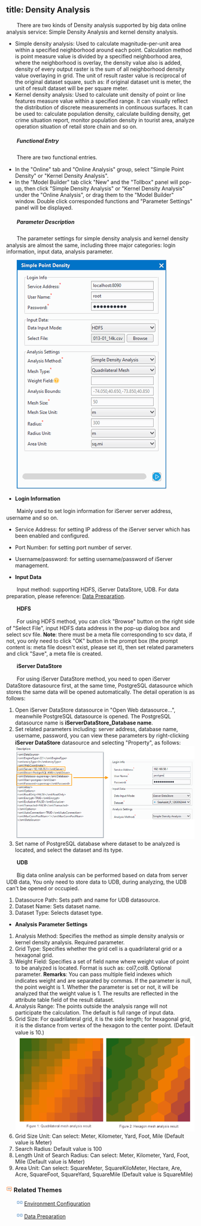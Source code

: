 title: Density Analysis
---

　　There are two kinds of Density analysis supported by big data online analysis service: Simple Density Analysis and kernel density analysis.

- Simple density analysis: Used to calculate magnitude-per-unit area within a specified neighborhood around each point. Calculation method is point measure value is divided by a specified neighborhood area, where the neighborhood is overlay, the density value also is added, density of every output raster is the sum of all neighborhood density value overlaying in grid. The unit of result raster value is reciprocal of the original dataset square, such as: if original dataset unit is meter, the unit of result dataset will be per square meter. 
- Kernel density analysis: Used to calculate unit density of point or line features measure value within a specified range. It can visually reflect the distribution of discrete measurements in continuous surfaces. It can be used to: calculate population density, calculate building density, get crime situation report, monitor population density in tourist area, analyze operation situation of retail store chain and so on.


##### 　　Functional Entry

　　There are two functional entries.

- In the "Online" tab and "Online Analysis" group, select "Simple Point Density" or "Kernel Density Analysis".
- In the "Model Builder" tab click "New" and the "Tollbox" panel will pop-up, then click "Simple Density Analysis" or "Kernel Density Analysis" under the "Online Analysis", or drag them to the "Model Builder" window. Double click corresponded functions and "Parameter Settings" panel will be displayed.

##### 　　Parameter Description

　　The parameter settings for simple density analysis and kernel density analysis are almost the same, including three major categories: login information, input data, analysis parameter.

　　![](img/DensityAnalysis.png)

- **Login Information**

　　Mainly used to set login information for iServer server address, username and so on.

  - Service Address: for setting IP address of the iServer server which has been enabled and configured.
  - Port Number: for setting port number of server.
  - Username/password: for setting username/password of iServer management.

- **Input Data**

　　Input method: supporting HDFS, iServer DataStore, UDB. For data preparation, please reference: [Data Preparation](DataPreparation.html).

　　**HDFS**

　　For using HDFS method, you can click "Browse" button on the right side of "Select File", input HDFS data address in the pop-up dialog box and select scv file. **Note**: there must be a meta file corresponding to scv data, if not, you only need to click "OK" button in the prompt box (the prompt content is: meta file doesn't exist, please set it), then set related parameters and click "Save", a meta file is created.

　　**iServer DataStore**

　　For using iServer DataStore method, you need to open iServer DataStore datasource first, at the same time, PostgreSQL datasource which stores the same data will be opened automatically. The detail operation is as follows:


1. Open iServer DataStore datasource in "Open Web datasource...", meanwhile PostgreSQL datasource is opened. The PostgreSQL datasource name is **iServerDataStore_Database name**.
2. Set related parameters including: server address, database name, username, password, you can view these parameters by right-clicking **iServer DataStore** datasource and selecting "Property", as follows:
　　![](img/BDSProperty.png)
3. Set name of PostgreSQL database where dataset to be analyzed is located, and select the dataset and its type.

　　**UDB**

　　Big data online analysis can be performed based on data from server UDB data, You only need to store data to UDB, during analyzing, the UDB can't be opened or occupied.

1. Datasource Path: Sets path and name for UDB datasource.
2. Dataset Name: Sets dataset name.
3. Dataset Type: Selects dataset type.


- **Analysis Parameter Settings**

1. Analysis Method: Specifies the method as simple density analysis or kernel density analysis. Required parameter.
2. Grid Type: Specifies whether the grid cell is a quadrilateral grid or a hexagonal grid.
3. Weight Field: Specifies a set of field name where weight value of point to be analyzed is located. Format is such as: col7,col8. Optional parameter. **Remarks**: You can pass multiple field indexes which indicates weight and are separated by commas. If the parameter is null, the point weight is 1. Whether the parameter is set or not, it will be analyzed that the weight value is 1. The results are reflected in the attribute table field of the result dataset.
4. Analysis Range: The points outside the analysis range will not participate the calculation. The default is full range of input data.
5. Grid Size: For quadrilateral grid, it is the side length; for hexagonal grid, it is the distance from vertex of the hexagon to the center point. (Default value is 10.)
　　![](img/DensityAnalysisGridType.png)
6. Grid Size Unit: Can select: Meter, Kilometer, Yard, Foot, Mile (Default value is Meter)
7. Search Radius: Default value is 100
8. Length Unit of Search Radius: Can select: Meter, Kilometer, Yard, Foot, Mile (Default value is Meter)
9. Area Unit: Can select: SquareMeter, SquareKiloMeter, Hectare, Are, Acre, SquareFoot, SquareYard, SquareMile (Default value is SquareMile)


### ![](../img/seealso.png) Related Themes

　　![](../img/smalltitle.png) [Environment Configuration](BigDataAnalysisEnvironmentConfiguration.html)

　　![](../img/smalltitle.png) [Data Preparation](DataPreparation.html)

